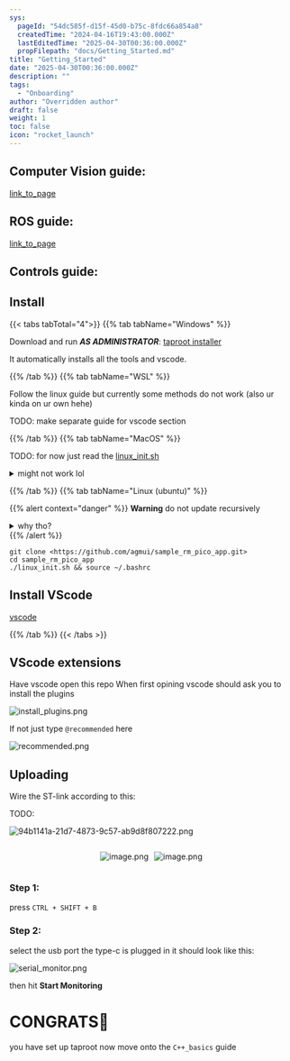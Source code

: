 ```yaml
---
sys:
  pageId: "54dc585f-d15f-45d0-b75c-8fdc66a854a8"
  createdTime: "2024-04-16T19:43:00.000Z"
  lastEditedTime: "2025-04-30T00:36:00.000Z"
  propFilepath: "docs/Getting_Started.md"
title: "Getting_Started"
date: "2025-04-30T00:36:00.000Z"
description: ""
tags:
  - "Onboarding"
author: "Overridden author"
draft: false
weight: 1
toc: false
icon: "rocket_launch"
---
```


## Computer Vision guide:

[link_to_page](86d45bc0-388b-4d26-8848-44f255f73d0e)

## ROS guide:

[link_to_page](3c76c1de-ec8f-46d6-8b0a-294005edc2d5)

## Controls guide:

## Install

{{< tabs tabTotal="4">}}
{{% tab tabName="Windows" %}}

Download and run _**AS ADMINISTRATOR**_: [taproot installer](https://github.com/Thornbots/TeachingFreshies/releases/tag/1.0)

It automatically installs all the tools and vscode.

{{% /tab %}}
{{% tab tabName="WSL" %}}

Follow the linux guide but currently some methods do not work (also ur kinda on ur own hehe)

TODO: make separate guide for vscode section

{{% /tab %}}
{{% tab tabName="MacOS" %}}

TODO: for now just read the [linux_init.sh](https://github.com/agmui/sample_rm_pico_app/blob/main/linux_init.sh)

<details>
<summary>might not work lol</summary>

`brew install libusb pkg-config`

Next install: [vscode](https://code.visualstudio.com/Download)

</details>

{{% /tab %}}
{{% tab tabName="Linux (ubuntu)" %}}

{{% alert context="danger" %}}
**Warning** do not update recursively
<details>
<summary>why tho?</summary>
There are some submodules that may go on for a while (like tinyusb) and I highly
recommend you don't need to get them.
If you want to see what submodules I update just look in `linux_init.sh`
</details>
{{% /alert %}}

```shell
git clone <https://github.com/agmui/sample_rm_pico_app.git>
cd sample_rm_pico_app
./linux_init.sh && source ~/.bashrc
```

## Install VScode

[vscode](https://code.visualstudio.com/Download)

{{% /tab %}}
{{< /tabs >}}

## VScode extensions

Have vscode open this repo
When first opining vscode should ask you to install the plugins

![install_plugins.png](https://prod-files-secure.s3.us-west-2.amazonaws.com/d518164a-d88e-44d1-a4ee-3adb3bd8bce0/89bd30f0-1825-4e77-867b-0a41ce370880/install_plugins.png?X-Amz-Algorithm=AWS4-HMAC-SHA256&X-Amz-Content-Sha256=UNSIGNED-PAYLOAD&X-Amz-Credential=ASIAZI2LB4666DEPDNEO%2F20250625%2Fus-west-2%2Fs3%2Faws4_request&X-Amz-Date=20250625T110836Z&X-Amz-Expires=3600&X-Amz-Security-Token=IQoJb3JpZ2luX2VjEEoaCXVzLXdlc3QtMiJHMEUCICmehoCm8GuD9r9eswZpbzvFRUK6LGOdlZMqFUfVPv7dAiEAsF18eKwtPy8gOv1YB2qk0QxIIbqHgGJXTR%2FCxGoX6p8q%2FwMIQxAAGgw2Mzc0MjMxODM4MDUiDMPbBItYcXGV4JfSYyrcA%2FtijBMT6NtgjdqvomJVOe30j663nXO%2B8lFawE2MoKkKYd%2BwWpeOWECY7q9n9oMDxJyXv6Os7YEGGI37t9wcUNTSi5cTOgQ48GaVgLzPkNZxwtZqmrvYfV0Q8N%2FrFbcw5OewZIxTM8k2zbO3yZRKoOqJhYrtQAuVicbe1ZWQZkL9C5QkVif%2FWrQmxLbr0Tx5rgO6inVUyu37zjPbqeZFzfvh2fm189nF3YGktw0OJbs3Kgc2EzgWpwqxUh%2Bb%2BWjSHwwOkFBzkikLQQ4Pga9uW%2BFuezz4WjDQ%2BhjY5YVzI0NrKa1PwUK0RH3HdhJERvP7AoYdBFJQy8l7V2RzrLtL9ONuSpdm7djoRC20WiCX8iNd8ELYnwGg41kqtUoavBly0ppEFJbOKRF7vFNkPwQ0ktsI2JIRfzAQnSGqnpnxSl8mOWgLB8%2F%2BctHL3jZVeh6ZOC9VnL5a9GP6g7FmVIIgSnqpJIoosinqYqw%2Fcq1%2Ft7Zhk%2FfYlsJ9HZPmbaYX3YvYylHkYm6SGB42Ppyv%2B%2FFYW7Wjcb6KVTTNLa98wa174IzlQ8i%2FNU%2BOmwE0ifKYh3ICc%2BcKeNNRQ4fbiLilhmFp2bTMC3YM6dzGEjQVEGfqYIjt3zdeHtAXLiO448XIMKGQ78IGOqUBJBMQ0I1Xa7rk7wiRjtdt8hIYNwXwuc31eYpqnxs7Y%2FfW4arOB6JzKI8qcqIW85uyOX8GQD9Ovc0QNkQNy8dlGfgmgVDZZSXKvKKlg87DIDbq5IYiIf1aObLMrju4Qr2IsBhayjQgF8CXzGHXMYwnmOyUd7EgHG82hnHUlu7My%2BuLw%2BUUrsILfvpVUkEoRi%2FbtCLLjY7%2BnH1Y7ADwjrH9ScF%2FUCD0&X-Amz-Signature=68d1cdb376044c650daf51befaa74026f98aaf937e546aee6fa97fee1b368ced&X-Amz-SignedHeaders=host&x-amz-checksum-mode=ENABLED&x-id=GetObject)

If not just type `@recommended` here  

![recommended.png](https://prod-files-secure.s3.us-west-2.amazonaws.com/d518164a-d88e-44d1-a4ee-3adb3bd8bce0/61e661e9-5d85-4dfc-be0d-8d2097a5e793/recommended.png?X-Amz-Algorithm=AWS4-HMAC-SHA256&X-Amz-Content-Sha256=UNSIGNED-PAYLOAD&X-Amz-Credential=ASIAZI2LB4666DEPDNEO%2F20250625%2Fus-west-2%2Fs3%2Faws4_request&X-Amz-Date=20250625T110836Z&X-Amz-Expires=3600&X-Amz-Security-Token=IQoJb3JpZ2luX2VjEEoaCXVzLXdlc3QtMiJHMEUCICmehoCm8GuD9r9eswZpbzvFRUK6LGOdlZMqFUfVPv7dAiEAsF18eKwtPy8gOv1YB2qk0QxIIbqHgGJXTR%2FCxGoX6p8q%2FwMIQxAAGgw2Mzc0MjMxODM4MDUiDMPbBItYcXGV4JfSYyrcA%2FtijBMT6NtgjdqvomJVOe30j663nXO%2B8lFawE2MoKkKYd%2BwWpeOWECY7q9n9oMDxJyXv6Os7YEGGI37t9wcUNTSi5cTOgQ48GaVgLzPkNZxwtZqmrvYfV0Q8N%2FrFbcw5OewZIxTM8k2zbO3yZRKoOqJhYrtQAuVicbe1ZWQZkL9C5QkVif%2FWrQmxLbr0Tx5rgO6inVUyu37zjPbqeZFzfvh2fm189nF3YGktw0OJbs3Kgc2EzgWpwqxUh%2Bb%2BWjSHwwOkFBzkikLQQ4Pga9uW%2BFuezz4WjDQ%2BhjY5YVzI0NrKa1PwUK0RH3HdhJERvP7AoYdBFJQy8l7V2RzrLtL9ONuSpdm7djoRC20WiCX8iNd8ELYnwGg41kqtUoavBly0ppEFJbOKRF7vFNkPwQ0ktsI2JIRfzAQnSGqnpnxSl8mOWgLB8%2F%2BctHL3jZVeh6ZOC9VnL5a9GP6g7FmVIIgSnqpJIoosinqYqw%2Fcq1%2Ft7Zhk%2FfYlsJ9HZPmbaYX3YvYylHkYm6SGB42Ppyv%2B%2FFYW7Wjcb6KVTTNLa98wa174IzlQ8i%2FNU%2BOmwE0ifKYh3ICc%2BcKeNNRQ4fbiLilhmFp2bTMC3YM6dzGEjQVEGfqYIjt3zdeHtAXLiO448XIMKGQ78IGOqUBJBMQ0I1Xa7rk7wiRjtdt8hIYNwXwuc31eYpqnxs7Y%2FfW4arOB6JzKI8qcqIW85uyOX8GQD9Ovc0QNkQNy8dlGfgmgVDZZSXKvKKlg87DIDbq5IYiIf1aObLMrju4Qr2IsBhayjQgF8CXzGHXMYwnmOyUd7EgHG82hnHUlu7My%2BuLw%2BUUrsILfvpVUkEoRi%2FbtCLLjY7%2BnH1Y7ADwjrH9ScF%2FUCD0&X-Amz-Signature=1d5be78cd1cb97a0e7caa421b9dce4d0a20a8b36aec0a802978cabee8c1c65b7&X-Amz-SignedHeaders=host&x-amz-checksum-mode=ENABLED&x-id=GetObject)

## Uploading

Wire the ST-link according to this:

TODO:

![94b1141a-21d7-4873-9c57-ab9d8f807222.png](https://prod-files-secure.s3.us-west-2.amazonaws.com/d518164a-d88e-44d1-a4ee-3adb3bd8bce0/e5fad17d-ab82-4300-9f4c-505ab4b1202c/94b1141a-21d7-4873-9c57-ab9d8f807222.png?X-Amz-Algorithm=AWS4-HMAC-SHA256&X-Amz-Content-Sha256=UNSIGNED-PAYLOAD&X-Amz-Credential=ASIAZI2LB4666DEPDNEO%2F20250625%2Fus-west-2%2Fs3%2Faws4_request&X-Amz-Date=20250625T110836Z&X-Amz-Expires=3600&X-Amz-Security-Token=IQoJb3JpZ2luX2VjEEoaCXVzLXdlc3QtMiJHMEUCICmehoCm8GuD9r9eswZpbzvFRUK6LGOdlZMqFUfVPv7dAiEAsF18eKwtPy8gOv1YB2qk0QxIIbqHgGJXTR%2FCxGoX6p8q%2FwMIQxAAGgw2Mzc0MjMxODM4MDUiDMPbBItYcXGV4JfSYyrcA%2FtijBMT6NtgjdqvomJVOe30j663nXO%2B8lFawE2MoKkKYd%2BwWpeOWECY7q9n9oMDxJyXv6Os7YEGGI37t9wcUNTSi5cTOgQ48GaVgLzPkNZxwtZqmrvYfV0Q8N%2FrFbcw5OewZIxTM8k2zbO3yZRKoOqJhYrtQAuVicbe1ZWQZkL9C5QkVif%2FWrQmxLbr0Tx5rgO6inVUyu37zjPbqeZFzfvh2fm189nF3YGktw0OJbs3Kgc2EzgWpwqxUh%2Bb%2BWjSHwwOkFBzkikLQQ4Pga9uW%2BFuezz4WjDQ%2BhjY5YVzI0NrKa1PwUK0RH3HdhJERvP7AoYdBFJQy8l7V2RzrLtL9ONuSpdm7djoRC20WiCX8iNd8ELYnwGg41kqtUoavBly0ppEFJbOKRF7vFNkPwQ0ktsI2JIRfzAQnSGqnpnxSl8mOWgLB8%2F%2BctHL3jZVeh6ZOC9VnL5a9GP6g7FmVIIgSnqpJIoosinqYqw%2Fcq1%2Ft7Zhk%2FfYlsJ9HZPmbaYX3YvYylHkYm6SGB42Ppyv%2B%2FFYW7Wjcb6KVTTNLa98wa174IzlQ8i%2FNU%2BOmwE0ifKYh3ICc%2BcKeNNRQ4fbiLilhmFp2bTMC3YM6dzGEjQVEGfqYIjt3zdeHtAXLiO448XIMKGQ78IGOqUBJBMQ0I1Xa7rk7wiRjtdt8hIYNwXwuc31eYpqnxs7Y%2FfW4arOB6JzKI8qcqIW85uyOX8GQD9Ovc0QNkQNy8dlGfgmgVDZZSXKvKKlg87DIDbq5IYiIf1aObLMrju4Qr2IsBhayjQgF8CXzGHXMYwnmOyUd7EgHG82hnHUlu7My%2BuLw%2BUUrsILfvpVUkEoRi%2FbtCLLjY7%2BnH1Y7ADwjrH9ScF%2FUCD0&X-Amz-Signature=f19c02b90f8d6afc1b39877572d9105b583a6db13df789fa758511668d2ce9a8&X-Amz-SignedHeaders=host&x-amz-checksum-mode=ENABLED&x-id=GetObject)

<div style="display: flex;flex-direction: row; column-gap:10px; max-width: 630px;justify-content: center;">
<div>

![image.png](https://prod-files-secure.s3.us-west-2.amazonaws.com/d518164a-d88e-44d1-a4ee-3adb3bd8bce0/210ecb78-1116-4d7b-b9b7-2292f66fa2c2/image.png?X-Amz-Algorithm=AWS4-HMAC-SHA256&X-Amz-Content-Sha256=UNSIGNED-PAYLOAD&X-Amz-Credential=ASIAZI2LB4662IO5VCYA%2F20250625%2Fus-west-2%2Fs3%2Faws4_request&X-Amz-Date=20250625T110840Z&X-Amz-Expires=3600&X-Amz-Security-Token=IQoJb3JpZ2luX2VjEEoaCXVzLXdlc3QtMiJGMEQCIC%2Fy94NjKrrDJxl%2FkDyMa3hYAYm%2Fng05BhcBn3pwiVqoAiBL7IfWR%2BDoouHbu%2F1joebpIzShMqxZNpvs3yMPdgytuir%2FAwhDEAAaDDYzNzQyMzE4MzgwNSIM6mdrBsmVuxnx71J7KtwDCduhnGn%2F0b6oGaqtbX3uTTTXJkz8rXlm%2BQSjLUx8zOCwraAHzzcqZA4qlac4F%2Btnrc7YD0cqbukE%2Bj7oEqdccxB8%2BIXu5IDKyoXm1e9LlL%2BhkXyIBpfDFjoufc7iaGN%2BaCU9iJIO4PEdSgzD7qPZHq7xFBfGzOn7hTPs5dwKY3S5XlxQOLuWe4vHHsJuC30n2rwZuy%2Bm%2FVwB4sIaLxdGGZED6lBQWk0ViCBXsGot5QDVooCwtq%2FzZs8665IwamcMv4IG1S0Csd%2FZ6IHcnoTBLJTCXv98sA7AX2B9EXuppX4Ro9asybU9bBpfpF5718pLxR0Pk1egRWlynR4vpgGMnbcFrloROGNxldSUCGyCjCMoyZgUcp5kvpUG21%2BtG%2FG0imi8ZgkTfCuHSEsLNzYRnobTQD6VBnqP%2BJtr5wK04XIvViIU0GLNXvHLl5VuXv5JxxK%2FNfIYpt097erirUqheRhqnEQZ%2Bdteq7jLaISvhAJzpOdzThIjxu1mjrLSNusIRYGz%2FhHs%2B4McF%2B7Exqnk%2BRKE20gMGn5qEi94oVlz4H5xFBLSQ5PPIOibjqjJrHELobr4v83OgQ6AtbyPLsUrALiAUlTkFHTNdDg7YBZmR3LOkcqQAsRLwNWfix4wv4%2FvwgY6pgG%2FlN5Jas%2BCgDcEEVaGA4%2FiWiVZXD22LNakty%2FB4Xv75Kena06myarG42JAbSfweGFtoTGYUeVbkpsW1cJtdkXkIjO1f%2FXFIpl4mY1VUkXfSIwJUHanKJtZwq3V6zV27YYFP7rOGlKdT89PN8vtRP4yrtA%2Bk1RuQ9KdgbsTyBwN9HTshPSUrgQ3cFOwUK1J2MfmLz2t3BWhgwPAcou8nJKo2rZtQA7z&X-Amz-Signature=bb368f4f7043b5623d0542e82052d1b95ebb2c9c6ea35c93ee7d00816c507cee&X-Amz-SignedHeaders=host&x-amz-checksum-mode=ENABLED&x-id=GetObject)

</div>
<div>

![image.png](https://prod-files-secure.s3.us-west-2.amazonaws.com/d518164a-d88e-44d1-a4ee-3adb3bd8bce0/33a0fd0f-8ca6-4a86-8e09-26e95ded1fff/image.png?X-Amz-Algorithm=AWS4-HMAC-SHA256&X-Amz-Content-Sha256=UNSIGNED-PAYLOAD&X-Amz-Credential=ASIAZI2LB4665S37IVWW%2F20250625%2Fus-west-2%2Fs3%2Faws4_request&X-Amz-Date=20250625T110840Z&X-Amz-Expires=3600&X-Amz-Security-Token=IQoJb3JpZ2luX2VjEEoaCXVzLXdlc3QtMiJIMEYCIQC4w%2BsCmHsQJQ%2F8Wff%2FFjwMaVI%2Br44M1%2FlJ%2B%2B2IqmFwwwIhAMNawVWWnY050MnR2C07XvXjs4OodZecGPbpkRRLldosKv8DCEMQABoMNjM3NDIzMTgzODA1IgwZ0TNcJRbEc%2F9eEjQq3AMHLccRu6uNsAdn2DdcPu24dGXZYnz%2BHlco9UUi6RP%2FX6okfsJbGhwH4f9v4XGwzFr0CTxxgUqQko%2BakOX1Qc3BSvDuQLD5XmJlW59IWTXLb%2BDB%2F%2F85SLgHUVNTX%2FU2%2BaZ%2BtPo1I65EgUB2OUoWPyk8s73bUo6bMysRtlNQtxzwnnALEvZemUMa74bkHmmekV1XItWfMrAsPhiVmAGCf4SJPM%2BmXwKkCHNzr8UDc182vd8tux8ygQyRFp6q1XMIiDjC2WHtw1mlNkU4K28hjdx1Cu8h8nEbRTsxwB1D9XZaiyxXiV%2BGhEtZkPbHwE2NpGK8cNavl0L7mkSAb9aZushszjZNlKrlqWPelK9VdDYa%2FfQ1ws2jDOa5s46q1pu9BfUzpWUzXLA6OWwgxxqtfIffRwABlXoQzCpjqkkyCZPqrGlr95skM%2BQqQel1UC5eZFDn2ca8mswxC4HuZnhC4uovoRD0qmTIgkpfJLm3lJBNpK0O2T9g1bcTg2tz8IiioecoKDnNGD4khc9jGYWMTvXSK9LHiZwllt58cteN2C9jg5PBcj9zTCFLEeCwFMRMiYFdS5qPXox9xzb%2BqEgvDRs3Kz0fMUSZLoeC74vglUqk11zX1Xcft6uLDWMcxTC9j%2B%2FCBjqkAfS7WoBgcGgQ8u11R2b1dATncbgrQzbyIBBjiBll2HDyV4ApJBzwPIDsZiHGjcuoCtS8WHA3yXlWKZ5hSPmq1ZqCQH2NkCcWH2eXUUrMkWb6%2Fmiv9i7GGnOXza4rs6r9zJFkeFiXNpncuyJQVyVZZAWqv57hysVVPJ7X9SUkMgE4QIYeFfQ%2BVViSFQQKZjm%2BvkNYNXL7Bk1M%2BW4VMLI1L4u0JZ9g&X-Amz-Signature=d17cf53f3fec7d3c677557ee11e260cc7400bd8d8ce6636441ec2f152cf3f488&X-Amz-SignedHeaders=host&x-amz-checksum-mode=ENABLED&x-id=GetObject)

</div>
</div>

### Step 1:

press `CTRL + SHIFT + B`

### Step 2:

select the usb port the type-c is plugged in it should look like this:

![serial_monitor.png](https://prod-files-secure.s3.us-west-2.amazonaws.com/d518164a-d88e-44d1-a4ee-3adb3bd8bce0/f03f4774-05d4-4393-b6a0-d5efb6d315ab/serial_monitor.png?X-Amz-Algorithm=AWS4-HMAC-SHA256&X-Amz-Content-Sha256=UNSIGNED-PAYLOAD&X-Amz-Credential=ASIAZI2LB4666DEPDNEO%2F20250625%2Fus-west-2%2Fs3%2Faws4_request&X-Amz-Date=20250625T110836Z&X-Amz-Expires=3600&X-Amz-Security-Token=IQoJb3JpZ2luX2VjEEoaCXVzLXdlc3QtMiJHMEUCICmehoCm8GuD9r9eswZpbzvFRUK6LGOdlZMqFUfVPv7dAiEAsF18eKwtPy8gOv1YB2qk0QxIIbqHgGJXTR%2FCxGoX6p8q%2FwMIQxAAGgw2Mzc0MjMxODM4MDUiDMPbBItYcXGV4JfSYyrcA%2FtijBMT6NtgjdqvomJVOe30j663nXO%2B8lFawE2MoKkKYd%2BwWpeOWECY7q9n9oMDxJyXv6Os7YEGGI37t9wcUNTSi5cTOgQ48GaVgLzPkNZxwtZqmrvYfV0Q8N%2FrFbcw5OewZIxTM8k2zbO3yZRKoOqJhYrtQAuVicbe1ZWQZkL9C5QkVif%2FWrQmxLbr0Tx5rgO6inVUyu37zjPbqeZFzfvh2fm189nF3YGktw0OJbs3Kgc2EzgWpwqxUh%2Bb%2BWjSHwwOkFBzkikLQQ4Pga9uW%2BFuezz4WjDQ%2BhjY5YVzI0NrKa1PwUK0RH3HdhJERvP7AoYdBFJQy8l7V2RzrLtL9ONuSpdm7djoRC20WiCX8iNd8ELYnwGg41kqtUoavBly0ppEFJbOKRF7vFNkPwQ0ktsI2JIRfzAQnSGqnpnxSl8mOWgLB8%2F%2BctHL3jZVeh6ZOC9VnL5a9GP6g7FmVIIgSnqpJIoosinqYqw%2Fcq1%2Ft7Zhk%2FfYlsJ9HZPmbaYX3YvYylHkYm6SGB42Ppyv%2B%2FFYW7Wjcb6KVTTNLa98wa174IzlQ8i%2FNU%2BOmwE0ifKYh3ICc%2BcKeNNRQ4fbiLilhmFp2bTMC3YM6dzGEjQVEGfqYIjt3zdeHtAXLiO448XIMKGQ78IGOqUBJBMQ0I1Xa7rk7wiRjtdt8hIYNwXwuc31eYpqnxs7Y%2FfW4arOB6JzKI8qcqIW85uyOX8GQD9Ovc0QNkQNy8dlGfgmgVDZZSXKvKKlg87DIDbq5IYiIf1aObLMrju4Qr2IsBhayjQgF8CXzGHXMYwnmOyUd7EgHG82hnHUlu7My%2BuLw%2BUUrsILfvpVUkEoRi%2FbtCLLjY7%2BnH1Y7ADwjrH9ScF%2FUCD0&X-Amz-Signature=bd725cd4c1d824bb3615e866570f15ab3a8fbb2563ea72347c23aab056ee2127&X-Amz-SignedHeaders=host&x-amz-checksum-mode=ENABLED&x-id=GetObject)

then hit **Start Monitoring**

# CONGRATS🎉

you have set up taproot now move onto the `C++_basics` guide
